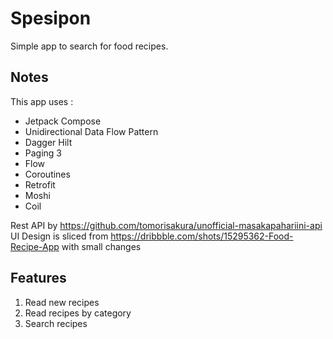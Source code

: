 # Spesipon
Simple app to search for food recipes.

## Notes
This app uses :
* Jetpack Compose
* Unidirectional Data Flow Pattern
* Dagger Hilt
* Paging 3
* Flow
* Coroutines
* Retrofit
* Moshi
* Coil

Rest API by https://github.com/tomorisakura/unofficial-masakapahariini-api <br>
UI Design is sliced from https://dribbble.com/shots/15295362-Food-Recipe-App with small changes

## Features
1. Read new recipes
2. Read recipes by category
3. Search recipes
